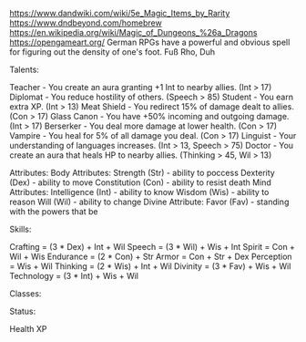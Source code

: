 https://www.dandwiki.com/wiki/5e_Magic_Items_by_Rarity
https://www.dndbeyond.com/homebrew
https://en.wikipedia.org/wiki/Magic_of_Dungeons_%26a_Dragons
https://opengameart.org/
German RPGs have a powerful and obvious spell for figuring out the density of one's foot. Fuß Rho, Duh

Talents:

Teacher - You create an aura granting +1 Int to nearby allies. (Int > 17)
Diplomat - You reduce hostility of others. (Speech > 85)
Student - You earn extra XP. (Int > 13)
Meat Shield - You redirect 15% of damage dealt to allies. (Con > 17)
Glass Canon - You have +50% incoming and outgoing damage. (Int > 17)
Berserker - You deal more damage at lower health. (Con > 17)
Vampire - You heal for 5% of all damage you deal. (Con > 17)
Linguist - Your understanding of languages increases. (Int > 13, Speech > 75)
Doctor - You create an aura that heals HP to nearby allies. (Thinking > 45, Wil > 13)

Attributes:
Body Attributes:
Strength (Str) - ability to poccess
Dexterity (Dex) - ability to move
Constitution (Con) - ability to resist death
Mind Attributes:
Intelligence (Int) - ability to know
Wisdom (Wis) - ability to reason
Will (Wil) - ability to change
Divine Attribute:
Favor (Fav) - standing with the powers that be

Skills:

Crafting = (3 * Dex) + Int + Wil
Speech = (3 * Wil) + Wis + Int
Spirit = Con + Wil  + Wis
Endurance = (2 * Con) + Str
Armor = Con + Str + Dex
Perception = Wis + Wil
Thinking = (2 * Wis) + Int + Wil
Divinity = (3 * Fav) + Wis + Wil
Technology = (3 * Int) + Wis + Wil

Classes:


Status:

Health
XP
